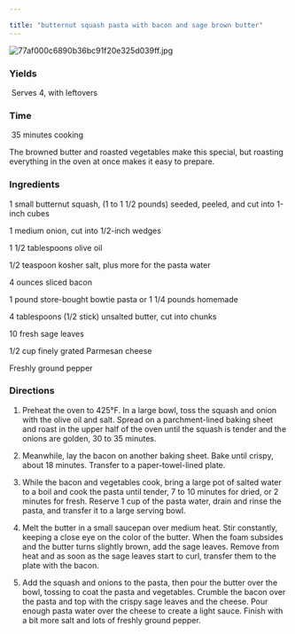 ```yaml
---

title: "butternut squash pasta with bacon and sage brown butter"
---
```

![77af000c6890b36bc91f20e325d039ff.jpg](../image/77af000c6890b36bc91f20e325d039ff.jpg)


### Yields

 Serves 4, with leftovers

### Time 

 35 minutes cooking

The browned butter and roasted vegetables make this special, but roasting everything in the oven at once makes it easy to prepare.

### Ingredients

1 small butternut squash, (1 to 1 1/2 pounds) seeded, peeled, and cut into 1-inch cubes

1 medium onion, cut into 1/2-inch wedges

1 1/2 tablespoons olive oil

1/2 teaspoon kosher salt, plus more for the pasta water

4 ounces sliced bacon

1 pound store-bought bowtie pasta or 1 1/4 pounds homemade

4 tablespoons (1/2 stick) unsalted butter, cut into chunks

10 fresh sage leaves

1/2 cup finely grated Parmesan cheese

Freshly ground pepper

### Directions

1. Preheat the oven to 425°F. In a large bowl, toss the squash and onion with the olive oil and salt. Spread on a parchment-lined baking sheet and roast in the upper half of the oven until the squash is tender and the onions are golden, 30 to 35 minutes.

2. Meanwhile, lay the bacon on another baking sheet. Bake until crispy, about 18 minutes. Transfer to a paper-towel-lined plate.

3. While the bacon and vegetables cook, bring a large pot of salted water to a boil and cook the pasta until tender, 7 to 10 minutes for dried, or 2 minutes for fresh. Reserve 1 cup of the pasta water, drain and rinse the pasta, and transfer it to a large serving bowl.

4. Melt the butter in a small saucepan over medium heat. Stir constantly, keeping a close eye on the color of the butter. When the foam subsides and the butter turns slightly brown, add the sage leaves. Remove from heat and as soon as the sage leaves start to curl, transfer them to the plate with the bacon.

5. Add the squash and onions to the pasta, then pour the butter over the bowl, tossing to coat the pasta and vegetables. Crumble the bacon over the pasta and top with the crispy sage leaves and the cheese. Pour enough pasta water over the cheese to create a light sauce. Finish with a bit more salt and lots of freshly ground pepper.
